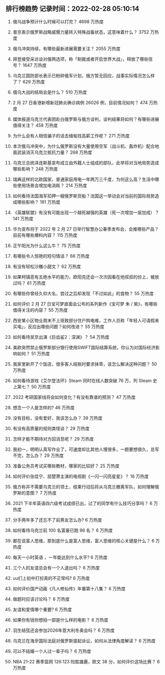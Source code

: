 
## 排行榜趋势 记录时间：2022-02-28 05:10:14
  
  1. 俄乌战争预计什么时候可以打完？ 4698 万热度
    
  2. 普京表示俄罗斯战略威慑力量转入特殊战备状态，这意味着什么？ 3752 万热度
    
  3. 俄乌冲突持续，有哪些最新进展需要关注？ 2055 万热度
    
  4. 拜登接受采访谈对俄两选项，称「制裁或者开启世界大战」，释放了哪些信号？ 1647 万热度
    
  5. 乌克兰国防部长表示已粉碎俄军计划，俄方暂无回应，战事实际情况怎么样了？ 629 万热度
    
  6. 俄乌大战的结局会是什么？ 510 万热度
    
  7. 2 月 27 日香港新增新冠肺炎确诊病例 26026 例，目前情况如何？ 474 万热度
    
  8. 媒体报道乌克兰代表团赴白俄罗斯与俄方谈判，谈判结果将如何？有哪些进展值得关注？ 458 万热度
    
  9. 为什么会有人相信骗子的话去缅甸找高薪工作呢？ 271 万热度
    
  10. 本次俄乌冲突中，为什么俄罗斯没有大量使用空军（战斗机、轰炸机）配合地面武装消灭乌克兰抵抗力量？ 268 万热度
    
  11. 乌克兰总统泽连斯基宣布成立由外籍人士组成的部队，此举将对当地局势造成哪些影响？ 248 万热度
    
  12. 瑞典这样的北欧国家，普通家庭用电一年两万三千度，为何这么高？生活中哪些使用场景会增加电消耗？ 214 万热度
    
  13. 如何看待法国海军扣押一艘俄罗斯货船？法国这一举动会对当前的国际局势造成哪些影响？ 191 万热度
    
  14. 《英雄联盟》有没有可能出现一个越死越强的英雄（死一次增加一层加成）？ 141 万热度
    
  15. 华为宣布将于 2022 年 2 月 27 日举行智慧办公春季发布会，会推哪些产品？目前有哪些爆料内容？ 115 万热度
    
  16. 正午阳光为什么这么牛？ 75 万热度
    
  17. 有哪些令人惊艳的短句情话？ 66 万热度
    
  18. 有没有轻松沙雕小甜文？ 62 万热度
    
  19. 如果柯镇恶有五绝水平的能力，欧阳克还会一次次因看在他叔叔的份上，被放过吗？ 61 万热度
    
  20. 有哪些你曾经久仰大名，尝过之后却发现「不过如此」的食物？ 55 万热度
    
  21. 如何评价 2 月 27 日宝可梦直面会公布的系列新作《宝可梦 朱 / 紫》，有哪些值得关注的内容？ 55 万热度
    
  22. 西安某小区物业周末不上班致部分住户购电难，工作人员称「年轻人可请假来买电」，反应出哪些问题？如何改进？ 55 万热度
    
  23. 如何看待吴京出演《巨齿鲨2：深渊》？ 54 万热度
    
  24. 美欧突然禁止俄罗斯部分银行使用SWIFT国际结算系统，你认为对国际经济影响如何？ 51 万热度
    
  25. 我家里新开了个饭店，很多客人结账时要求抹零，该怎么解决这种问题？ 50 万热度
    
  26. 如何看待游戏《艾尔登法环》Steam 同时在线人数突破 76 万，列 Steam 史上第七？ 50 万热度
    
  27. 2022 考研国家线将会如何变化？有没有靠谱的预测？ 47 万热度
    
  28. 想念一个人是怎样的? 46 万热度
    
  29. 没有目标，没有爱好，我该怎么办？ 39 万热度
    
  30. 有没有高质量的规则类怪谈？ 29 万热度
    
  31. 怎样才能不期待对方回消息呢？ 29 万热度
    
  32. 我初一，明明认真写作业了，可速度却比其他人慢很多，一题要想很久，总写不完，怎么办？ 29 万热度
    
  33. 准备公务员考试买哪些教材，哪家的比较好？ 25 万热度
    
  34. 如何评价张佳宁、屈楚萧主演的电视剧《一闪一闪亮星星》？ 16 万热度
    
  35. 俄方称并不需要乌克兰的领土，结束行动后将从乌克兰撤离军队，如何理解俄罗斯的意图？ 7 万热度
    
  36. 2021 下半年英语四六级考试成绩已出，过了的同学有什么技巧分享吗？ 6 万热度
    
  37. 分手两年多了还忘不了前男友怎么办? 6 万热度
    
  38. 如何看待乌克兰前 100 名富豪已跑 96 名？ 6 万热度
    
  39. 都在说富人思维，那到底什么是富人思维，富人思维的核心关键是什么？ 6 万热度
    
  40. 每天一小时英语 ，一年能达到什么水平? 6 万热度
    
  41. 三个人的友谊总会有一个人退出吗？ 6 万热度
    
  42. uu们上初中打扮真的不正常吗? 6 万热度
    
  43. 如何评价国产动画《凡人修仙传》年番第十八集？ 6 万热度
    
  44. 做题时应该讨论吗？ 6 万热度
    
  45. 友谊和爱情哪个重要? 6 万热度
    
  46. 如果你有钱你想拍一部是什么样的电影？ 6 万热度
    
  47. 羽生结弦还会参加2026年意大利冬奥会吗？ 6 万热度
    
  48. 乌克兰在海牙国际法庭对俄罗斯提起诉讼，如何从法律角度解读？ 6 万热度
    
  49. 可以不结婚一个人过一辈子吗？ 6 万热度
    
  50. NBA 21-22 赛季篮网 126:123 险胜雄鹿，欧文 38 分，如何评价这场比赛？ 6 万热度
    
